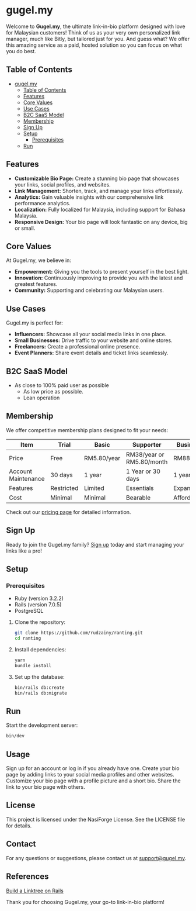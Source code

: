 # gugel.my

Welcome to **Gugel.my**, the ultimate link-in-bio platform designed with love for Malaysian customers! Think of us as your very own personalized link manager, much like Bitly, but tailored just for you. And guess what? We offer this amazing service as a paid, hosted solution so you can focus on what you do best.

## Table of Contents

- [gugel.my](#gugelmy)
  - [Table of Contents](#table-of-contents)
  - [Features](#features)
  - [Core Values](#core-values)
  - [Use Cases](#use-cases)
  - [B2C SaaS Model](#b2c-saas-model)
  - [Membership](#membership)
  - [Sign Up](#sign-up)
  - [Setup](#setup)
    - [Prerequisites](#prerequisites)
  - [Run](#run)

## Features

- **Customizable Bio Page:** Create a stunning bio page that showcases your links, social profiles, and websites.
- **Link Management:** Shorten, track, and manage your links effortlessly.
- **Analytics:** Gain valuable insights with our comprehensive link performance analytics.
- **Localization:** Fully localized for Malaysia, including support for Bahasa Malaysia.
- **Responsive Design:** Your bio page will look fantastic on any device, big or small.

## Core Values

At Gugel.my, we believe in:

- **Empowerment:** Giving you the tools to present yourself in the best light.
- **Innovation:** Continuously improving to provide you with the latest and greatest features.
- **Community:** Supporting and celebrating our Malaysian users.

## Use Cases

Gugel.my is perfect for:

- **Influencers:** Showcase all your social media links in one place.
- **Small Businesses:** Drive traffic to your website and online stores.
- **Freelancers:** Create a professional online presence.
- **Event Planners:** Share event details and ticket links seamlessly.

## B2C SaaS Model

- As close to 100% paid user as possible
  - As low price as possible.
  - Lean operation

## Membership

We offer competitive membership plans designed to fit your needs:

| Item                | Trial      | Basic       | Supporter                  | Business   |
| ------------------- | ---------- | ----------- | -------------------------- | ---------- |
| Price               | Free       | RM5.80/year | RM38/year or RM5.80/month  | RM88/year  |
| Account Maintenance | 30 days    | 1 year      | 1 Year or 30 days          | 1 year     |
| Features            | Restricted | Limited     | Essentials                 | Expandable |
| Cost                | Minimal    | Minimal     | Bearable                   | Affordable |

Check out our [pricing page](#) for detailed information.

## Sign Up

Ready to join the Gugel.my family? [Sign up](#) today and start managing your links like a pro!

## Setup

### Prerequisites

- Ruby (version 3.2.2)
- Rails (version 7.0.5)
- PostgreSQL

1. Clone the repository:
    ```sh
    git clone https://github.com/rudzainy/ranting.git
    cd ranting
    ```

2. Install dependencies:
    ```sh
    yarn
    bundle install
    ```

3. Set up the database:
    ```sh
    bin/rails db:create
    bin/rails db:migrate
    ```

## Run

Start the development server:
```sh
bin/dev
```

## Usage

Sign up for an account or log in if you already have one.
Create your bio page by adding links to your social media profiles and other websites.
Customize your bio page with a profile picture and a short bio.
Share the link to your bio page with others.

## License

This project is licensed under the NasiForge License. See the LICENSE file for details.

## Contact

For any questions or suggestions, please contact us at support@gugel.my.

## References

[Build a Linktree on Rails](https://learn.deanin.com/courses/build-a-linktree-on-rails)

Thank you for choosing Gugel.my, your go-to link-in-bio platform!
